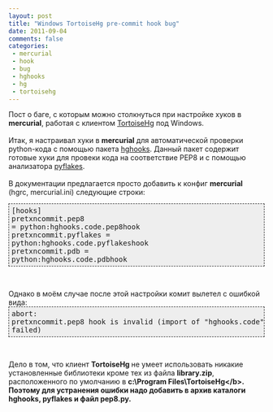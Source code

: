 ```yaml
---
layout: post
title: "Windows TortoiseHg pre-commit hook bug"
date: 2011-09-04
comments: false
categories:
 - mercurial
 - hook
 - bug
 - hghooks
 - hg
 - tortoisehg
---
```



Пост о баге, с которым можно столкнуться при настройке хуков в <b>mercurial</b>, работая с клиентом <a href="http://tortoisehg.bitbucket.org/">TortoiseHg</a> под Windows.<br /><br />Итак, я настраивал хуки в <b>mercurial</b> для автоматической проверки python-кода с помощью пакета <a href="http://pypi.python.org/pypi/hghooks/">hghooks</a>. Данный пакет содержит готовые хуки для провеки кода на соответствие PEP8 и с помощью анализатора <a href="http://pypi.python.org/pypi/pyflakes">pyflakes</a>.<br /><br />В документации предлагается просто добавить к конфиг <b>mercurial</b> (hgrc, mercurial.ini) следующие строки:<br /><pre style="background-color: #eeeeee; border: 1px dashed; margin: 0; padding: 5px;">[hooks]<br />pretxncommit.pep8 = python:hghooks.code.pep8hook<br />pretxncommit.pyflakes = python:hghooks.code.pyflakeshook<br />pretxncommit.pdb = python:hghooks.code.pdbhook</pre><pre></pre><br />Однако в моём случае после этой настройки комит вылетел с ошибкой вида: <br /><pre style="background-color: #eeeeee; border: 1px dashed; margin: 0; padding: 5px;">abort: pretxncommit.pep8 hook is invalid (import of "hghooks.code" failed)</pre><pre></pre><br />Дело в том, что клиент <b>TortoiseHg </b> не умеет использовать никакие установленные библиотеки кроме тех из файла <b>library.zip</b>, расположенного по умолчанию в <b>c:\Program Files\TortoiseHg\</b>. Поэтому для устранения ошибки надо добавить в архив каталоги <b>hghooks</b>, <b>pyflakes </b>и файл <b>pep8.py</b>.
